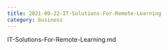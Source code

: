 ```yaml
---
title: 2021-09-22-IT-Solutions-For-Remote-Learning
category: business
---
```


IT-Solutions-For-Remote-Learning.md